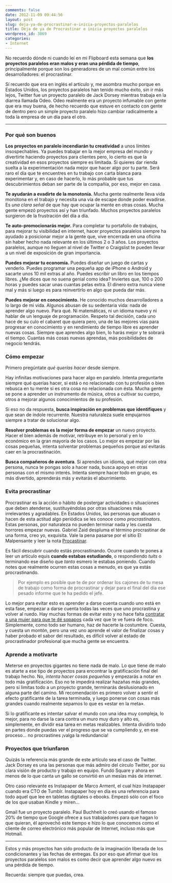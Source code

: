 ```yaml
---
comments: false
date: 2012-11-09 09:44:56
layout: post
slug: deja-ya-de-procrastinar-e-inicia-proyectos-paralelos
title: Deja de ya de Procrastinar e inicia proyectos paralelos
wordpress_id: 3869
categories:
- Internet
---
```


No recuerdo dónde ni cuando leí en mi Flipboard esta semana que **los proyectos paralelos eran malos y eran una pérdida de tiempo**, principalmente porque son los generadores de un mal común entre los desarrolladores: el procrastinar.













Sí recuerdo que era en inglés el artículo y, me asombra mucho porque en Estados Unidos, los proyectos paralelos han tenido mucho éxito, sin ir más lejos, Twitter fue un proyecto paralelo de Jack Dorsey mientras trabaja en la diarrea llamada Odeo. Odeo realmente era un proyecto infumable con gente que era muy buena, de hecho recuerdo que estuve en contacto con gente de dentro pero un simple proyecto paralelo hizo cambiar radicalmente a toda la empresa de un día para el otro.





* * *





### Por qué son buenos





**Los proyectos en paralelo incendiarán tu creatividad** a unos límites insospechables. Ya puedes trabajar en la mejor empresa del mundo y divertirte haciendo proyectos para clientes pero, lo cierto es que la creatividad en esos proyectos siempre es limitada. Si quieres dar rienda suelta a la experimentación nada mejor que hacer algo por tu parte. Será raro el día que te encuentres en tu trabajo con carta blanca para experimentar y, en caso de hacerlo, lo más probable que tus descubrimientos deban ser parte de la compañía, por eso, mejor en casa.





**Te ayudarán a evadirte de la monotonía.** Mucha gente realmente lleva vida monótona en el trabajo y necesita una vía de escape donde poder evadirse. Es _una clara señal_ de que hay que ocupar la mente en otras cosas. Mucha gente empezó proyectos así y han triunfado. Muchos proyectos paralelos surgieron de la frustración del día a día.





**Te auto-promocionarás mejor.** Para completar tu portafolio de trabajos, para mejorar tu visibilidad en internet, hacer proyectos paralelos siempre ha ayudado a posicionar mejor a la gente que, vive encerrada en una oficina sin haber hecho nada relevante en los últimos 2 o 3 años. Los proyectos paralelos, aunque no lleguen al nivel de Twitter o Craigslist te pueden llevar a un nivel de exposición de gran importancia.





**Puedes mejorar tu economía.** Puedes diseñar un juego de cartas y venderlo. Puedes programar una pequeña app de iPhone o Android y sacarte unos 10 mil extras al año. Puedes escribir un libro en los tiempos libres. ¿Me dices que no suena genial como idea? Inviertes que, 100 o 200 horas y puedes sacar unas cuantas pelas extra. El dinero extra nunca viene mal y más si luego es para reinvertirlo en algo que pueda dar más.





**Puedes mejorar en conocimiento.** He conocido muchos desarrolladores a lo largo de mi vida. Algunos abusan de su sedentaria vida: nada de aprender algo nuevo. Para qué. Ni matemáticas, ni un idioma nuevo y ni hablar de un lenguaje de programación. Respeto tal decisión, cada uno hace de su culo el cabaret que quiera pero, una de las mejores vías para progresar en conocimiento y en rendimiento de tiempo libre es aprender nuevas cosas. Siempre que aprendes algo bien, lo harás mejor y te sobrará el tiempo. Cuantas más cosas nuevas aprendas, más posibilidades de negocio tendrás.





### Cómo empezar





Primero pregúntate _qué querías hacer_ desde siempre. 





Hay infinitas motivaciones para hacer algo en paralelo. Intenta preguntarte siempre qué querías hacer, si está o no relacionado con tu profesión o bien rebusca en tu mente si es otra cosa no relacionada con ésta. Mucha gente se pone a aprender un instrumento de música, otros a cultivar su cuerpo, otros a mejorar algunos conocimientos de su profesión.





Si eso no da respuesta, **busca inspiración en problemas que identifiques** y que sean de índole recurrente. Nuestra naturaleza suele empujarnos siempre a tratar de solucionar algo.





**Resolver problemas es la mejor forma de empezar** un nuevo proyecto. Hacer el bien además de motivar, retribuye en lo personal y en lo económico en la gran mayoría de los casos. Lo mejor es empezar por las cosas pequeñas, intenta solventar problemas pequeños porque así evitarás caer en la procrastinación.





**Busca compañeros de aventura**. Si aprendes un idioma, qué mejor con otra persona, nunca te pongas solo a hacer nada, busca apoyo en otras personas con el mismo interés. Intenta siempre hacer todo en grupo, es más divertido, aprenderás más y evitarás el aburrimiento.





### Evita procrastinar





Procrastinar es la acción o hábito de postergar actividades o situaciones que deben atenderse, sustituyéndolas por otras situaciones más irrelevantes y agradables. En Estados Unidos, las personas que abusan o hacen de esta actitud algo periódica se les conoce como _procrastinators_. Estas personas, por naturaleza no pueden terminar nada y les cuesta horrores empezar nuevas. Gabriel Zaid despluma el término procrastinar de una forma, creo yo, exquisita. Vale la pena pasarse por el sitio El Malpensante y leer la nota [Procastinar](http://www.elmalpensante.com/index.php?doc=display_contenido&id=864).





Es fácil descubrir cuando estás procrastinando. Ocurre cuando te pones a leer un artículo equis **cuando estabas estudiando**, o respondiendo _tuits_ o terminando ese diseño que _tanto_ esmero le estabas poniendo. Cuando notes que realmente ocurren estas cosas a menudo, es que ya estás procrastinando.





> Por ejemplo es posible que te de por ordenar los cajones de tu mesa de trabajo como forma de procrastinar y dejar para el final del día ese pesado informe que te ha pedido el jefe.





Lo mejor para evitar esto es aprender a darse cuenta cuando uno está en esta fase, empezar a darse cuenta todas las veces que uno procrastina y volver al ruedo. Hay muchas formas de evitar esto y no hace falta [contratar a una mujer para que te dé sopapos](http://hackthesystem.com/blog/why-i-hired-a-girl-on-craigslist-to-slap-me-in-the-face-and-why-it-quadrupled-my-productivity/) cada vez que te ve fuera de foco. Simplemente, como todo ser humano, haz de hacerte la costumbre. Cuesta, y cuesta un montón, pero una vez uno aprende el valor de finalizar cosas y haber probado el sabor del resultado, es difícil volver al estado de procrastinador profesional que mucha gente se encuentra.





### Aprende a motivarte





Meterse en proyectos gigantes no tiene nada de malo. Lo que tiene de malo es atarte a ese tipo de proyectos para encontrar la gratificación final del trabajo hecho. No, _intenta hacer cosas pequeñas_ y empezarás a notar en todo más gratificación. Eso no te impedirá realizar hazañas más grandes, pero si limitas todo a un proyecto grande, terminarás desilusionado en alguna parte del camino. Mi recomendación es primero volver a sentir el efecto gratificante de la tarea terminada, y luego ponerse con cosas más grandes cuando realmente sepamos lo que es «estar en la meta».





Si lo gratificante es intentar salvar el mundo con una idea muy compleja, lo mejor, para no darse la cara contra un muro muy duro y alto es, simplemente, en dividir esa tarea en metas realizables. Intenta dividirlo todo en partes donde puedas ver el progreso que se va cumpliendo y, en ese proceso… no procrastines ¡valga la redundancia!





### Proyectos que triunfaron





Quizás la referencia más grande de este artículo sea el caso de Twitter. Jack Dorsey es una las personas que más admiro del círculo Twitter, por su clara visión de producto y trabajo en equipo. Fundó Square y ahora en menos de lo que canta un gallo se convirtió en un mesías más de internet.





Otro caso relevante es Instapaper de Marco Arment, el cual hizo Instapaper cuando era CTO de Tumblr. Instapaper hoy en día es una referencia para todo aquel que lee en tabletas digitales o ebooks. Empezó sólo con el foco de los que usaban Kindle y miren…





Gmail fue un proyecto paralelo. Paul Buchheit lo creó usando el famoso 20% de tiempo que Google ofrece a sus trabajadores para que hagan lo que quieran, él aprovechó este tiempo e hizo lo que conocemos como el cliente de correo electrónico más popular de Internet, incluso más que Hotmail.





* * *





Estos y más proyectos han sido producto de la imaginación liberada de los condicionantes y las fechas de entregas. Es por eso que afirmar que los proyectos paralelos son malos es como decir que aprender algo nuevo es una pérdida de tiempo.





Recuerda: siempre que puedas, crea.

